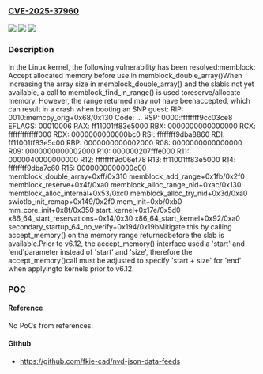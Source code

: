### [CVE-2025-37960](https://cve.mitre.org/cgi-bin/cvename.cgi?name=CVE-2025-37960)
![](https://img.shields.io/static/v1?label=Product&message=Linux&color=blue)
![](https://img.shields.io/static/v1?label=Version&message=dcdfdd40fa82b6704d2841938e5c8ec3051eb0d6%3C%207bcd29181bab8d508d2adfdbb132de8b1e088698%20&color=brighgreen)
![](https://img.shields.io/static/v1?label=Vulnerability&message=n%2Fa&color=brighgreen)

### Description

In the Linux kernel, the following vulnerability has been resolved:memblock: Accept allocated memory before use in memblock_double_array()When increasing the array size in memblock_double_array() and the slabis not yet available, a call to memblock_find_in_range() is used toreserve/allocate memory. However, the range returned may not have beenaccepted, which can result in a crash when booting an SNP guest:  RIP: 0010:memcpy_orig+0x68/0x130  Code: ...  RSP: 0000:ffffffff9cc03ce8 EFLAGS: 00010006  RAX: ff11001ff83e5000 RBX: 0000000000000000 RCX: fffffffffffff000  RDX: 0000000000000bc0 RSI: ffffffff9dba8860 RDI: ff11001ff83e5c00  RBP: 0000000000002000 R08: 0000000000000000 R09: 0000000000002000  R10: 000000207fffe000 R11: 0000040000000000 R12: ffffffff9d06ef78  R13: ff11001ff83e5000 R14: ffffffff9dba7c60 R15: 0000000000000c00  memblock_double_array+0xff/0x310  memblock_add_range+0x1fb/0x2f0  memblock_reserve+0x4f/0xa0  memblock_alloc_range_nid+0xac/0x130  memblock_alloc_internal+0x53/0xc0  memblock_alloc_try_nid+0x3d/0xa0  swiotlb_init_remap+0x149/0x2f0  mem_init+0xb/0xb0  mm_core_init+0x8f/0x350  start_kernel+0x17e/0x5d0  x86_64_start_reservations+0x14/0x30  x86_64_start_kernel+0x92/0xa0  secondary_startup_64_no_verify+0x194/0x19bMitigate this by calling accept_memory() on the memory range returnedbefore the slab is available.Prior to v6.12, the accept_memory() interface used a 'start' and 'end'parameter instead of 'start' and 'size', therefore the accept_memory()call must be adjusted to specify 'start + size' for 'end' when applyingto kernels prior to v6.12.

### POC

#### Reference
No PoCs from references.

#### Github
- https://github.com/fkie-cad/nvd-json-data-feeds

